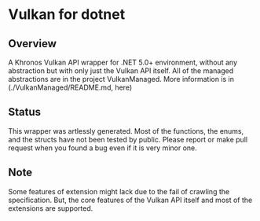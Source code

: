 Vulkan for dotnet
================

Overview
--------
A Khronos Vulkan API wrapper for .NET 5.0+ environment, without any abstraction but with only just the Vulkan API itself.
All of the managed abstractions are in the project VulkanManaged. More information is in (./VulkanManaged/README.md, here)

Status
------
This wrapper was artlessly generated. Most of the functions, the enums, and the structs have not been tested by public. Please report or make pull request when you found a bug even if it is very minor one.

Note
----
Some features of extension might lack due to the fail of crawling the specification. But, the core features of the Vulkan API itself and most of the extensions are supported.
